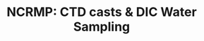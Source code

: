 ---
layout: survey_template_single
title: "NCRMP: CTD casts & DIC Water Sampling"
permalink: /surveys/ctdh2o_survey_template
main_image: "https://npomeroy.github.io/OMG/images/BOD_bottle_headspace.png" # default image
header:
  overlay_color: "#000"
  overlay_image: https://www.arcgis.com/sharing/rest/content/items/4976333fbf884f26b2fdc9ac51a20576/resources/bigger_dic_lab.jpg?v=1734134201861&w=1600
  caption: "Photo credit: NOAA Geoplatform"
  overlay_filter: linear-gradient(rgba(255, 0, 0, 0.5), rgba(0, 255, 255, 0.5))

survey_type: Monitoring ocean chemistry
survey_description: Water samples are collected simultaneously with CTD casts. Water samples are analyzed for carbonate chemistry while CTD casts provide information on the temperature and salinity profile at the site. <br> Photo credit - Noah Pomeroy/NOAA
sidebar:
  nav: "docs"
how_to_download: Water sample data is archived with OCADS and NCEI and CTD data is only on NCEI.
sop_text: CTD and Water Sampling in the Pacific - updated 06/2023
url_sop: https://www.ncei.noaa.gov/data/oceans/coris/library/NOAA/CRCP/monitoring/protocols/NCRMP_Climate_WaterSamplingPacific.pdf
datasheets_text: "Metadata collected for CTD and water samples"
access_rawdata_text : "CTD casts and water samples are accessible separately."
r_code_text: "See our team scripts for processing raw data"

---